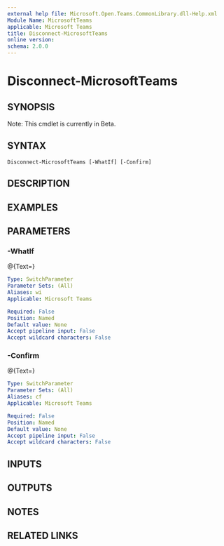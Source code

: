 ```yaml
---
external help file: Microsoft.Open.Teams.CommonLibrary.dll-Help.xml
Module Name: MicrosoftTeams
applicable: Microsoft Teams
title: Disconnect-MicrosoftTeams
online version: 
schema: 2.0.0
---
```


# Disconnect-MicrosoftTeams

## SYNOPSIS
Note: This cmdlet is currently in Beta.

## SYNTAX

```
Disconnect-MicrosoftTeams [-WhatIf] [-Confirm]
```

## DESCRIPTION

## EXAMPLES

## PARAMETERS

### -WhatIf
@{Text=}

```yaml
Type: SwitchParameter
Parameter Sets: (All)
Aliases: wi
Applicable: Microsoft Teams

Required: False
Position: Named
Default value: None
Accept pipeline input: False
Accept wildcard characters: False
```

### -Confirm
@{Text=}

```yaml
Type: SwitchParameter
Parameter Sets: (All)
Aliases: cf
Applicable: Microsoft Teams

Required: False
Position: Named
Default value: None
Accept pipeline input: False
Accept wildcard characters: False
```

## INPUTS

## OUTPUTS

## NOTES

## RELATED LINKS

